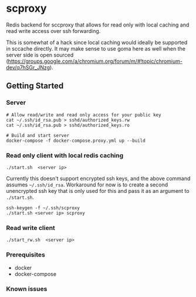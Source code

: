 # scproxy

Redis backend for sccproxy that allows for read only with local caching and read write access over ssh forwarding.

This is somewhat of a hack since local caching would ideally be supported in sccache directly. It may make sense to use goma
here as well when the server side is open sourced (https://groups.google.com/a/chromium.org/forum/m/#!topic/chromium-dev/q7hSGr_JNzg).

## Getting Started

### Server

```
# Allow read/write and read only access for your public key
cat ~/.ssh/id_rsa.pub > sshd/authorized_keys.rw
cat ~/.ssh/id_rsa.pub > sshd/authorized_keys.ro

# Build and start server
docker-compose -f docker-compose.proxy.yml up --build
```

### Read only client with local redis caching
```
./start.sh  <server ip>
```

Currently this doesn't support encrypted ssh keys, and the above command assumes `~/.ssh/id_rsa`. Workaround for now is to create a second unencrypted ssh key that is only used for this and pass it as an argument to `./start.sh`.
```
ssh-keygen -f ~/.ssh/scproxy
./start.sh <server ip> scproxy
```

### Read write client
```
./start_rw.sh  <server ip>
```



### Prerequisites

* docker
* docker-compose

### Known issues

